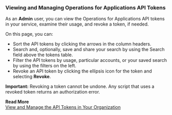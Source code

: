 ### Viewing and Managing Operations for Applications API Tokens

As an **Admin** user, you can view the Operations for Applications API tokens in your service, examine their usage, and revoke a token, if needed.

On this page, you can:
* Sort the API tokens by clicking the arrows in the column headers.
* Search and, optionally, save and share your search by using the Search field above the tokens table.
* Filter the API tokens by usage, particular accounts, or your saved search by using the filters on the left.
* Revoke an API token by clicking the ellipsis icon for the token and selecting **Revoke**.

**Important:** Revoking a token cannot be undone. Any script that uses a revoked token returns an authorization error.

**Read More**<br/>
[View and Manage the API Tokens in Your Organization](https://docs.wavefront.com/csp_api_tokens.html)

